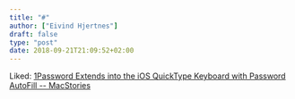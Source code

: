 ```yaml
---
title: "#"
author: ["Eivind Hjertnes"]
draft: false
type: "post"
date: 2018-09-21T21:09:52+02:00
---
```


Liked:
[1Password
Extends into the iOS QuickType Keyboard with Password AutoFill --
MacStories](https://www.macstories.net/reviews/1password-extends-into-the-ios-quicktype-keyboard-with-password-autofill/)
